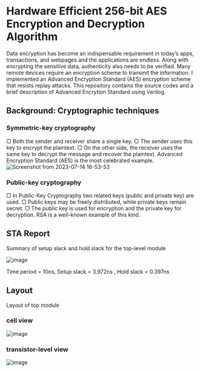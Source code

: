 # Hardware Efficient 256-bit AES Encryption and Decryption Algorithm



Data encryption has become an indispensable requirement in today’s apps, transactions, and
webpages and the applications are endless. Along with encrypting the sensitive data, authenticity
also needs to be verified. Many remote devices require an encryption scheme to transmit the
information. I implemented an Advanced Encryption Standard (AES) encryption scheme that resists replay attacks.
This repository contains the source codes and a brief description of Advanced Encrytion Standard using Verilog.


## Background: Cryptographic techniques 
### Symmetric-key cryptography
▢ Both the sender and receiver share a single key.
▢ The sender uses this key to encrypt the plaintext.
▢ On the other side, the receiver uses the same key to decrypt the message and recover
the plaintext. Advanced Encryption Standard (AES) is the most celebrated example.
![Screenshot from 2023-07-14 16-53-53](https://github.com/vendraDp/AES_Vendra_Durgaprasad-/assets/107578770/599d202f-4d52-44ff-9a80-fb58f4da752c)


### Public-key cryptography
▢ In Public-Key Cryptography two related keys (public and private key) are used.
▢ Public keys may be freely distributed, while private keys remain secret.
▢ The public key is used for encryption and the private key for decryption. RSA is a
well-known example of this kind.


## STA Report
Summary of setup slack and hold slack for the top-level module

![image](https://github.com/vendraDp/AES_Vendra_Durgaprasad-/assets/107578770/857a4f35-68e0-4192-9a39-addedaeb419d)


Time period = 10ns, Setup slack = 3.972ns , Hold slack = 0.397ns 


## Layout

Layout of top module 

### cell view

![image](https://github.com/vendraDp/AES_Vendra_Durgaprasad-/assets/107578770/9b794c14-7df3-4b7f-a1e4-921f91220b04)

### transistor-level view

![image](https://github.com/vendraDp/AES_Vendra_Durgaprasad-/assets/107578770/c4ea8e39-ac82-44cd-b24f-1f4ccf09a8ad)





